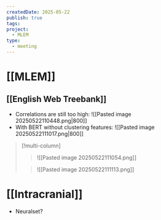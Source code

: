 ```yaml
---
createdDate: 2025-05-22
publish: true
tags: 
project:
  - MLEM
type:
  - meeting
---
```

# [[MLEM]]
## [[English Web Treebank]]
- Correlations are still too high:
![[Pasted image 20250522110448.png|800]]
- With BERT without clustering features:
![[Pasted image 20250522111017.png|800]]
> [!multi-column]
>>![[Pasted image 20250522111054.png]]
>
>>![[Pasted image 20250522111113.png]]

# [[Intracranial]]
- Neuralset?
